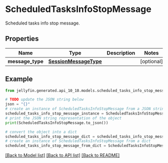 # ScheduledTasksInfoStopMessage

Scheduled tasks info stop message.

## Properties

Name | Type | Description | Notes
------------ | ------------- | ------------- | -------------
**message_type** | [**SessionMessageType**](SessionMessageType.md) |  | [optional] 

## Example

```python
from jellyfin.generated.api_10_10.models.scheduled_tasks_info_stop_message import ScheduledTasksInfoStopMessage

# TODO update the JSON string below
json = "{}"
# create an instance of ScheduledTasksInfoStopMessage from a JSON string
scheduled_tasks_info_stop_message_instance = ScheduledTasksInfoStopMessage.from_json(json)
# print the JSON string representation of the object
print(ScheduledTasksInfoStopMessage.to_json())

# convert the object into a dict
scheduled_tasks_info_stop_message_dict = scheduled_tasks_info_stop_message_instance.to_dict()
# create an instance of ScheduledTasksInfoStopMessage from a dict
scheduled_tasks_info_stop_message_from_dict = ScheduledTasksInfoStopMessage.from_dict(scheduled_tasks_info_stop_message_dict)
```
[[Back to Model list]](README.md#documentation-for-models) [[Back to API list]](README.md#documentation-for-api-endpoints) [[Back to README]](README.md)


